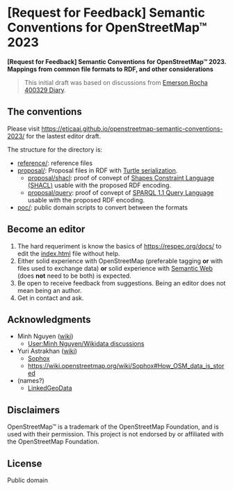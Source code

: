 # [Request for Feedback] Semantic Conventions for OpenStreetMap™ 2023
**[Request for Feedback] Semantic Conventions for OpenStreetMap™ 2023. Mappings from common file formats to RDF, and other considerations**

> This initial draft was based on discussions from [Emerson Rocha 400329 Diary](https://www.openstreetmap.org/user/fititnt/diary/40032).

## The conventions

Please visit <https://eticaai.github.io/openstreetmap-semantic-conventions-2023/> for the lastest editor draft.

The structure for the directory is:
- [reference/](reference/): reference files
- [proposal/](proposal/): Proposal files in RDF with  [Turtle serialization](https://www.w3.org/TR/turtle/).
  - [proposal/shacl](proposal/shacl/): proof of convept of [Shapes Constraint Language (SHACL)](https://www.w3.org/TR/shacl/) usable with the proposed RDF encoding.
  - [proposal/query](proposal/query/): proof of convept of [SPARQL 1.1 Query Language](https://www.w3.org/TR/sparql11-query/) usable with the proposed RDF encoding.
- [poc/](poc/): public domain scripts to convert between the formats

## Become an editor

1. The hard requeriment is know the basics of <https://respec.org/docs/> to edit the [index.html](index.html) file without help.
2. Either solid experience with OpenStreetMap (preferable tagging **or** with files used to exchange data) **or** solid experience with [Semantic Web](https://www.w3.org/standards/semanticweb/) (does **not** need to be both) is expected.
3. Be open to receive feedback from suggestions. Being an editor does not mean being an author.
4. Get in contact and ask.

<!--
## Reference vs RFC

- [reference/changeset-1.xml](reference/changeset-1.xml)
  - (...)
- [reference/node-1.xml](reference/node-1.xml)
  - [proposal/node-1.ttl](proposal/node-1.ttl)
- [reference/relation-10000.xml](reference/relation-10000.xml)
  - (...)
  - source: https://www.openstreetmap.org/api/0.6/relation/10000
    - source full: https://www.openstreetmap.org/api/0.6/relation/10000/full
- [reference/way-100.xml](reference/way-100.xml)
  - [proposal/way-100.ttl](proposal/way-100.ttl)

**Public domain code**
- [poc/osmapi2rdfproxy.py](poc/osmapi2rdfproxy.py): early proof of concept to generate the RFC data; not intented for production use, but for test viability. Is a proxy
  - [poc/osmrdf2022.py](poc/osmrdf2022.py): logic of the proof of concept proxy
-->

<!--

./poc/osmdump2rdfcli.py reference/zzz-region-1.xml
./poc/osmdump2rdfcli.py reference/zzz-region-1.xml > poc/tmp/zzz-region-1.ttl
./poc/osmdump2rdfcli.py reference/zzz-region-1.xml > reference/zzz-region-1.ttl
riot --validate poc/tmp/zzz-region-1.ttl

# Turtle to JSON-LD
rdfpipe --output-format=json-ld proposal/zzz-region-1.ttl

# Queries example
arq --query=proposal/query/owl-classes.rq --data=poc/tmp/zzz-region-1.ttl
arq --query=proposal/query/by-name.rq --data=poc/tmp/zzz-region-1.ttl
arq --query=proposal/query/geosparq-example.rq --data=poc/tmp/zzz-region-1.ttl
arq --query=proposal/query/is-admin.rq --data=poc/tmp/zzz-region-1.ttl

# @see https://jena.apache.org/documentation/fuseki2/fuseki-quick-start.html
/opt/apache-jena-fuseki/fuseki-server --file poc/tmp/zzz-region-1.ttl /osm
# http://localhost:3030/#/

curl --output poc/tmp/geosparql_test.rdf https://raw.githubusercontent.com/apache/jena/main/jena-fuseki2/jena-fuseki-geosparql/geosparql_test.rdf

rdfpipe poc/tmp/geosparql_test.rdf > poc/tmp/geosparql_test.rdf.ttl

/opt/apache-jena-fuseki/fuseki-server --file poc/tmp/geosparql_test.rdf /geotest

arq --query=proposal/query/geosparq-example.rq --data=poc/tmp/geosparql_test.rdf

curl --output poc/tmp/geosparql_vocab_all.rdf http://schemas.opengis.net/geosparql/1.0/geosparql_vocab_all.rdf


# @TODO make tests with https://dbpedia.org/sparql
-->


## Acknowledgments

- Minh Nguyen ([wiki](https://wiki.openstreetmap.org/wiki/User:Minh_Nguyen))
  - [User:Minh Nguyen/Wikidata discussions](https://wiki.openstreetmap.org/wiki/User:Minh_Nguyen/Wikidata_discussions)
- Yuri Astrakhan ([wiki](https://wiki.openstreetmap.org/wiki/User:Yurik))
  - [Sophox](https://wiki.openstreetmap.org/wiki/Sophox)
  - https://wiki.openstreetmap.org/wiki/Sophox#How_OSM_data_is_stored
- (names?)
  - [LinkedGeoData](https://wiki.openstreetmap.org/wiki/LinkedGeoData)

## Disclaimers
<!--
TODO see https://wiki.osmfoundation.org/wiki/Trademark_Policy
-->

OpenStreetMap™ is a trademark of the OpenStreetMap Foundation, and is used with their permission.
This project is not endorsed by or affiliated with the OpenStreetMap Foundation.

## License

Public domain

